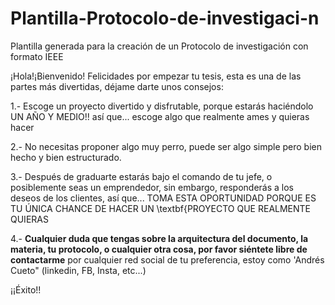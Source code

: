 # Plantilla-Protocolo-de-investigaci-n
Plantilla generada para la creación de un Protocolo de investigación con formato IEEE

¡Hola!¡Bienvenido! 
Felicidades por empezar tu tesis, esta es una de las partes más divertidas, déjame darte unos consejos:

  1.- Escoge un proyecto divertido y disfrutable, porque estarás haciéndolo UN AÑO Y MEDIO!! así que... escoge algo que realmente ames y quieras hacer
  
  2.- No necesitas proponer algo muy perro, puede ser algo simple pero bien hecho y bien estructurado.
  
  3.- Después de graduarte estarás bajo el comando de tu jefe, o posiblemente seas un emprendedor, sin embargo, responderás a los deseos de los clientes, así que... TOMA ESTA OPORTUNIDAD PORQUE ES TU ÚNICA CHANCE DE HACER UN \textbf{PROYECTO QUE REALMENTE QUIERAS
  
  4.- **Cualquier duda que tengas sobre la arquitectura del documento, la materia, tu protocolo, o cualquier otra cosa, por favor siéntete libre de contactarme** por cualquier red social de tu preferencia, estoy como 'Andrés Cueto" (linkedin, FB, Insta, etc...) 
    
    
¡¡Éxito!!
